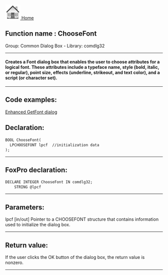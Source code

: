[<img src="../../images/home.png"> Home ](https://github.com/VFPX/Win32API)  

## Function name : ChooseFont
Group: Common Dialog Box - Library: comdlg32    
***  


#### Creates a Font dialog box that enables the user to choose attributes for a logical font. These attributes include a typeface name, style (bold, italic, or regular), point size, effects (underline, strikeout, and text color), and a script (or character set).
***  


## Code examples:
[Enhanced GetFont dialog](../../samples/sample_159.md)  

## Declaration:
```foxpro  
BOOL ChooseFont(
  LPCHOOSEFONT lpcf  //initialization data
);  
```  
***  


## FoxPro declaration:
```foxpro  
DECLARE INTEGER ChooseFont IN comdlg32;
	STRING @lpcf  
```  
***  


## Parameters:
lpcf 
[in/out] Pointer to a CHOOSEFONT structure that contains information used to initialize the dialog box.  
***  


## Return value:
If the user clicks the OK button of the dialog box, the return value is nonzero.  
***  

